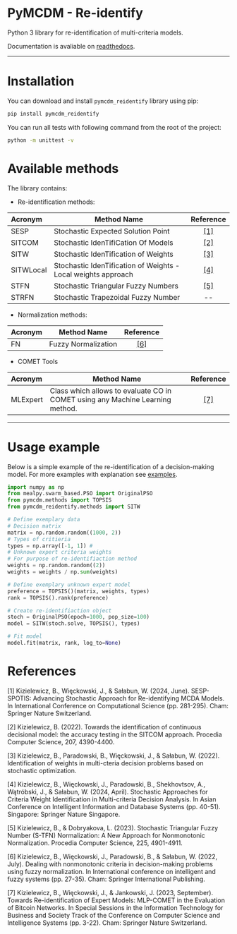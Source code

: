 # PyMCDM - Re-identify

Python 3 library for re-identification of multi-criteria models.

Documentation is avaliable on [readthedocs]().

___

# Installation

You can download and install `pymcdm_reidentify` library using pip:

```Bash
pip install pymcdm_reidentify
```

You can run all tests with following command from the root of the project:

```Bash
python -m unittest -v
```

# Available methods

The library contains:

* Re-identification methods:

| Acronym            	     | Method Name                                                   | Reference  |
|:-------------------------|---------------------------------------------------------------|:----------:|
| SESP             	       | Stochastic Expected Solution Point                            | [[1]](#c1) |
| SITCOM              	    | Stochastic IdenTifiCation Of Models                           | [[2]](#c2) |
| SITW              	      | Stochastic IdenTification of Weights                          | [[3]](#c3) |
| SITWLocal              	 | Stochastic IdenTification of Weights - Local weights approach | [[4]](#c4) |
| STFN              	      | Stochastic Triangular Fuzzy Numbers                           | [[5]](#c5) |
| STRFN              	     | Stochastic Trapezoidal Fuzzy Number                           |     --     |

* Normalization methods:

| Acronym            	 | Method Name         | Reference  |
|:---------------------|---------------------|:----------:|
| FN             	     | Fuzzy Normalization | [[6]](#c6) |

* COMET Tools

| Acronym            	   | Method Name                                                                   | Reference  |
|:-----------------------|-------------------------------------------------------------------------------|:----------:|
| MLExpert             	 | Class which allows to evaluate CO in COMET using any Machine Learning method. | [[7]](#c7) |

___
# Usage example

Below is a simple example of the re-identification of a decision-making model.
For more examples with explanation see [examples]().

```python
import numpy as np
from mealpy.swarm_based.PSO import OriginalPSO
from pymcdm.methods import TOPSIS
from pymcdm_reidentify.methods import SITW

# Define exemplary data
# Decision matrix
matrix = np.random.random((1000, 2)) 
# Types of critieria
types = np.array([-1, 1]) # 
# Unknown expert criteria weights 
# For purpose of re-identifiaction method
weights = np.random.random((2))
weights = weights / np.sum(weights) 

# Define exemplary unknown expert model
preference = TOPSIS()(matrix, weights, types)
rank = TOPSIS().rank(preference)

# Create re-identifiaction object
stoch = OriginalPSO(epoch=1000, pop_size=100)
model = SITW(stoch.solve, TOPSIS(), types)

# Fit model
model.fit(matrix, rank, log_to=None)
```

# References

<a name="c1">[1]</a> Kizielewicz, B., Więckowski, J., & Sałabun, W. (2024, June). SESP-SPOTIS: Advancing Stochastic Approach for Re-identifying MCDA Models. In International Conference on Computational Science (pp. 281-295). Cham: Springer Nature Switzerland.

<a name="c2">[2]</a> Kizielewicz, B. (2022). Towards the identification of continuous decisional model: the accuracy testing in the SITCOM approach. Procedia Computer Science, 207, 4390-4400.

<a name="c3">[3]</a> Kizielewicz, B., Paradowski, B., Więckowski, J., & Sałabun, W. (2022). Identification of weights in multi-cteria decision problems based on stochastic optimization.

<a name="c4">[4]</a> Kizielewicz, B., Więckowski, J., Paradowski, B., Shekhovtsov, A., Wątróbski, J., & Sałabun, W. (2024, April). Stochastic Approaches for Criteria Weight Identification in Multi-criteria Decision Analysis. In Asian Conference on Intelligent Information and Database Systems (pp. 40-51). Singapore: Springer Nature Singapore.

<a name="c5">[5]</a> Kizielewicz, B., & Dobryakova, L. (2023). Stochastic Triangular Fuzzy Number (S-TFN) Normalization: A New Approach for Nonmonotonic Normalization. Procedia Computer Science, 225, 4901-4911.

<a name="c6">[6]</a> Kizielewicz, B., Więckowski, J., Paradowski, B., & Sałabun, W. (2022, July). Dealing with nonmonotonic criteria in decision-making problems using fuzzy normalization. In International conference on intelligent and fuzzy systems (pp. 27-35). Cham: Springer International Publishing.

<a name="c7">[7]</a> Kizielewicz, B., Więckowski, J., & Jankowski, J. (2023, September). Towards Re-identification of Expert Models: MLP-COMET in the Evaluation of Bitcoin Networks. In Special Sessions in the Information Technology for Business and Society Track of the Conference on Computer Science and Intelligence Systems (pp. 3-22). Cham: Springer Nature Switzerland.


 




